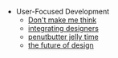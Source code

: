 * User-Focused Development
  * [Don't make me think](http://ptgmedia.pearsoncmg.com/images/9780321965516/samplepages/0321965515.pdf)
  * [integrating designers](https://productcoalition.com/7-ways-to-bridge-the-gap-between-design-and-development-e7d23d49373f) 
  * [penutbutter jelly time](https://medium.com/myplanet-musings/the-peanut-butter-and-jelly-effect-why-designers-and-developers-are-better-together-97c787326876) 
  * [the future of design](https://medium.com/thinking-design/why-collaboration-is-the-future-of-work-and-what-this-means-for-designers-going-forward-f48c166ded44)  